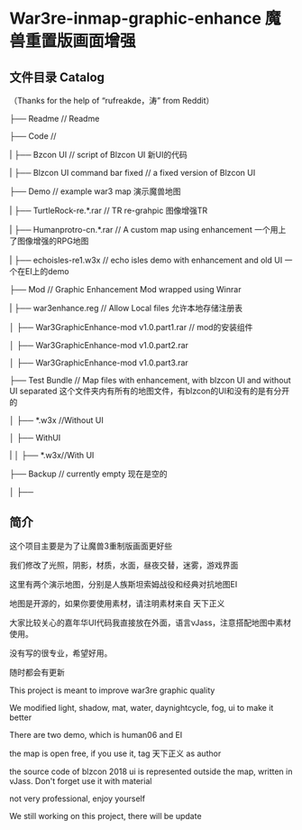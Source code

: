War3re-inmap-graphic-enhance 魔兽重置版画面增强
=============================================

文件目录 Catalog
----------------
（Thanks for the help of “rufreakde，涛” from Reddit）

├── Readme // Readme

├── Code // 

| ├── Bzcon UI // script of Blzcon UI 新UI的代码

| ├── Blzcon UI command bar fixed // a fixed version of Blzcon UI

├── Demo // example war3 map 演示魔兽地图

| ├── TurtleRock-re.*.rar // TR re-grahpic 图像增强TR

| ├── Humanprotro-cn.*.rar // A custom map using enhancement 一个用上了图像增强的RPG地图

| ├── echoisles-re1.w3x // echo isles demo with enhancement and old UI 一个在EI上的demo

├── Mod // Graphic Enhancement Mod wrapped using Winrar

| ├── war3enhance.reg // Allow Local files 允许本地存储注册表

│ ├── War3GraphicEnhance-mod v1.0.part1.rar // mod的安装组件

│ ├── War3GraphicEnhance-mod v1.0.part2.rar

│ ├── War3GraphicEnhance-mod v1.0.part3.rar

├── Test Bundle // Map files with enhancement, with blzcon UI and without UI separated 这个文件夹内有所有的地图文件，有blzcon的UI和没有的是有分开的

│ ├── *.w3x //Without UI

│ ├── WithUI

| │ ├── *.w3x//With UI

├── Backup // currently empty 现在是空的

│ ├──

简介
----

这个项目主要是为了让魔兽3重制版画面更好些

我们修改了光照，阴影，材质，水面，昼夜交替，迷雾，游戏界面

这里有两个演示地图，分别是人族斯坦索姆战役和经典对抗地图EI

地图是开源的，如果你要使用素材，请注明素材来自 天下正义

大家比较关心的嘉年华UI代码我直接放在外面，语言vJass，注意搭配地图中素材使用。

没有写的很专业，希望好用。

随时都会有更新



This project is meant to improve war3re graphic quality

We modified light, shadow, mat, water, daynightcycle, fog, ui to make it better

There are two demo, which is human06 and EI

the map is open free, if you use it, tag 天下正义 as author

the source code of blzcon 2018 ui is represented outside the map, written in vJass. Don't forget use it with material

not very professional, enjoy yourself

We still working on this project, there will be update
